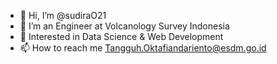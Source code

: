 - 👋 Hi, I’m @sudiraO21
- 🌋 I’m an Engineer at Volcanology Survey Indonesia
- 👀 Interested in Data Science & Web Development
- 📫 How to reach me Tangguh.Oktafiandariento@esdm.go.id

<!---
sudiraO21/sudiraO21 is a ✨ special ✨ repository because its `README.md` (this file) appears on your GitHub profile.
You can click the Preview link to take a look at your changes.
--->
